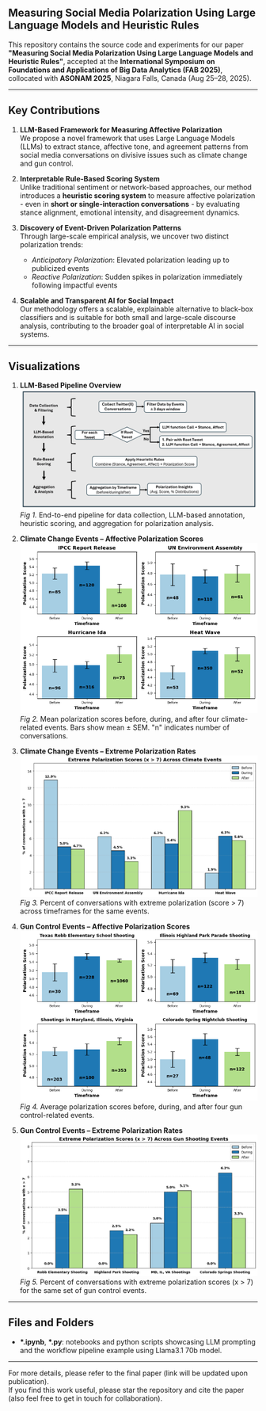 ## Measuring Social Media Polarization Using Large Language Models and Heuristic Rules

This repository contains the source code and experiments for our paper **"Measuring Social Media Polarization Using Large Language Models and Heuristic Rules"**, accepted at the **International Symposium on Foundations and Applications of Big Data Analytics (FAB 2025)**, collocated with **ASONAM 2025**, Niagara Falls, Canada (Aug 25–28, 2025).

---

## Key Contributions

1. **LLM-Based Framework for Measuring Affective Polarization**  
   We propose a novel framework that uses Large Language Models (LLMs) to extract stance, affective tone, and agreement patterns from social media conversations on divisive issues such as climate change and gun control.

2. **Interpretable Rule-Based Scoring System**  
   Unlike traditional sentiment or network-based approaches, our method introduces a **heuristic scoring system** to measure affective polarization - even in **short or single-interaction conversations** - by evaluating stance alignment, emotional intensity, and disagreement dynamics.

3. **Discovery of Event-Driven Polarization Patterns**  
   Through large-scale empirical analysis, we uncover two distinct polarization trends:  
   - *Anticipatory Polarization*: Elevated polarization leading up to publicized events  
   - *Reactive Polarization*: Sudden spikes in polarization immediately following impactful events

4. **Scalable and Transparent AI for Social Impact**  
   Our methodology offers a scalable, explainable alternative to black-box classifiers and is suitable for both small and large-scale discourse analysis, contributing to the broader goal of interpretable AI in social systems.

---

## Visualizations

1. **LLM-Based Pipeline Overview**  
   ![Methodology Pipeline](assets/met_pipeline.png)  
   *Fig 1.* End-to-end pipeline for data collection, LLM-based annotation, heuristic scoring, and aggregation for polarization analysis.

2. **Climate Change Events – Affective Polarization Scores**  
   ![Climate Score Trends](assets/figure1.png)  
   *Fig 2.* Mean polarization scores before, during, and after four climate-related events. Bars show mean ± SEM. "n" indicates number of conversations.

3. **Climate Change Events – Extreme Polarization Rates**  
   ![Climate Extreme Score](assets/figure2.png)  
   *Fig 3.* Percent of conversations with extreme polarization (score > 7) across timeframes for the same events.

4. **Gun Control Events – Affective Polarization Scores**  
   ![Gun Control Score Trends](assets/figure3.png)  
   *Fig 4.* Average polarization scores before, during, and after four gun control-related events.

5. **Gun Control Events – Extreme Polarization Rates**  
   ![Gun Control Extreme Score](assets/figure4.png)  
   *Fig 5.* Percent of conversations with extreme polarization scores (x > 7) for the same set of gun control events.

---

## Files and Folders

- **\*.ipynb**, **\*.py**: notebooks and python scripts showcasing LLM prompting and the workflow pipeline example using Llama3.1 70b model.

---

For more details, please refer to the final paper (link will be updated upon publication).  
If you find this work useful, please star the repository and cite the paper (also feel free to get in touch for collaboration).

